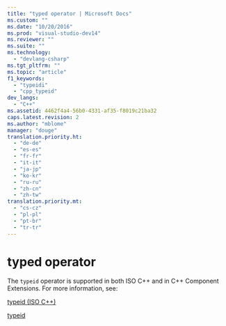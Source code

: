 ```yaml
---
title: "typed operator | Microsoft Docs"
ms.custom: ""
ms.date: "10/20/2016"
ms.prod: "visual-studio-dev14"
ms.reviewer: ""
ms.suite: ""
ms.technology: 
  - "devlang-csharp"
ms.tgt_pltfrm: ""
ms.topic: "article"
f1_keywords: 
  - "typeidi"
  - "cpp_typeid"
dev_langs: 
  - "C++"
ms.assetid: 4462f4a4-56b0-4331-af35-f8019c21ba32
caps.latest.revision: 2
ms.author: "mblome"
manager: "douge"
translation.priority.ht: 
  - "de-de"
  - "es-es"
  - "fr-fr"
  - "it-it"
  - "ja-jp"
  - "ko-kr"
  - "ru-ru"
  - "zh-cn"
  - "zh-tw"
translation.priority.mt: 
  - "cs-cz"
  - "pl-pl"
  - "pt-br"
  - "tr-tr"
---
```

# typed operator
The `typeid` operator is supported in both ISO C++ and in C++ Component Extensions. For more information, see:  
  
 [typeid (ISO C++)](http://msdn.microsoft.com/en-us/3dbe7b36-124e-49ba-8570-ec3cc92b2595)  
  
 [typeid](../Topic/typeid%20%20\(C++%20Component%20Extensions\).md)